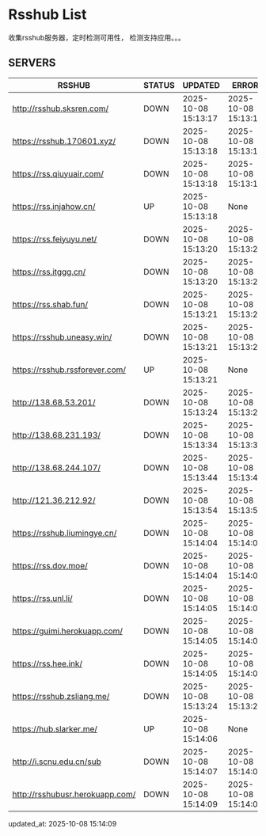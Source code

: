 # Rsshub List

收集rsshub服务器，定时检测可用性， 检测支持应用。。。


## SERVERS

|  RSSHUB   | STATUS  | UPDATED  | ERROR  | TWITTER |  
|  ----  | ----  | ----  | ----  | ---- |  
| http://rsshub.sksren.com/ | DOWN | 2025-10-08 15:13:17 | 2025-10-08 15:13:17 |  
| https://rsshub.170601.xyz/ | DOWN | 2025-10-08 15:13:18 | 2025-10-08 15:13:18 |  
| https://rss.qiuyuair.com/ | DOWN | 2025-10-08 15:13:18 | 2025-10-08 15:13:18 |  
| https://rss.injahow.cn/ | UP | 2025-10-08 15:13:18 | None ||  
| https://rss.feiyuyu.net/ | DOWN | 2025-10-08 15:13:20 | 2025-10-08 15:13:20 |  
| https://rss.itggg.cn/ | DOWN | 2025-10-08 15:13:20 | 2025-10-08 15:13:20 |  
| https://rss.shab.fun/ | DOWN | 2025-10-08 15:13:21 | 2025-10-08 15:13:21 |  
| https://rsshub.uneasy.win/ | DOWN | 2025-10-08 15:13:21 | 2025-10-08 15:13:21 |  
| https://rsshub.rssforever.com/ | UP | 2025-10-08 15:13:21 | None ||  
| http://138.68.53.201/ | DOWN | 2025-10-08 15:13:24 | 2025-10-08 15:13:24 |  
| http://138.68.231.193/ | DOWN | 2025-10-08 15:13:34 | 2025-10-08 15:13:34 |  
| http://138.68.244.107/ | DOWN | 2025-10-08 15:13:44 | 2025-10-08 15:13:44 |  
| http://121.36.212.92/ | DOWN | 2025-10-08 15:13:54 | 2025-10-08 15:13:54 |  
| https://rsshub.liumingye.cn/ | DOWN | 2025-10-08 15:14:04 | 2025-10-08 15:14:04 |  
| https://rss.dov.moe/ | DOWN | 2025-10-08 15:14:04 | 2025-10-08 15:14:04 |  
| https://rss.unl.li/ | DOWN | 2025-10-08 15:14:05 | 2025-10-08 15:14:05 |  
| https://guimi.herokuapp.com/ | DOWN | 2025-10-08 15:14:05 | 2025-10-08 15:14:05 |  
| https://rss.hee.ink/ | DOWN | 2025-10-08 15:14:05 | 2025-10-08 15:14:05 |  
| https://rsshub.zsliang.me/ | DOWN | 2025-10-08 15:13:24 | 2025-10-08 15:13:24 |  
| https://hub.slarker.me/ | UP | 2025-10-08 15:14:06 | None ||  
| http://i.scnu.edu.cn/sub | DOWN | 2025-10-08 15:14:07 | 2025-10-08 15:14:07 |  
| http://rsshubusr.herokuapp.com/ | DOWN | 2025-10-08 15:14:09 | 2025-10-08 15:14:09 |  
  

updated_at: 2025-10-08 15:14:09  
